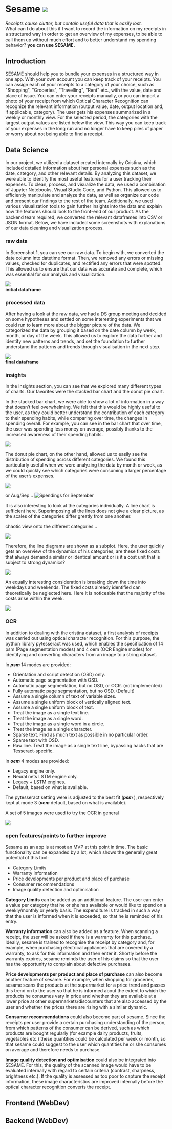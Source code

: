 # Sesame  ![](https://github.com/TechLabs-Berlin/wt23-sesame/blob/DS_Storytelling_FeatureDevelopment/images/Logo.svg)
*Receipts cause clutter, but contain useful data that is easily lost.*  
What can I do about this if I want to record the information on my receipts in a structured way in order to get an overview of my expenses, to be able to call them up without much effort and to better understand my spending behavior?
**you can use SESAME.**

## Introduction
SESAME should help you to bundle your expenses in a structured way in one app. With your own account you can keep track of your receipts. You can assign each of your receipts to a category of your choice, such as "Shopping", "Groceries", "Travelling", "Rent" etc., with the value, date and place of issue. You can enter your receipts manually, or you can import a photo of your receipt from which Optical Character Recognition can recognize the relevant information (output value, date, output location and, if applicable, category). The user gets his expenses summarized in a weekly or monthly view. For the selected period, the categories with the largest output values are listed below the view. This way you can keep track of your expenses in the long run and no longer have to keep piles of paper or worry about not being able to find a receipt.

## Data Science

In our project, we utilized a dataset created internally by Cristina, which included detailed information about her personal expenses such as the date, category, and other relevant details. By analyzing this dataset, we were able to identify the most useful features for a user tracking their expenses. To clean, process, and visualize the data, we used a combination of Jupyter Notebooks, Visual Studio Code, and Python. This allowed us to efficiently manipulate and analyze the data, as well as organize our code and present our findings to the rest of the team. Additionally, we used various visualization tools to gain further insights into the data and explain how the features should look to the front-end of our product. As the backend team required, we converted the relevant dataframes into CSV or JSON format. Below, we have included some screenshots with explanations of our data cleaning and visualization process.

### raw data

In Screenshot 1, you can see our raw data. To begin with, we converted the date column into datetime format. Then, we removed any errors or missing values, checked for duplicates, and rectified any errors that were spotted. This allowed us to ensure that our data was accurate and complete, which was essential for our analysis and visualization.

![](https://github.com/TechLabs-Berlin/wt23-sesame/blob/DS_Storytelling_FeatureDevelopment/images/DS/initial_dataframe.png)  
**initial dataframe**


### processed data
After having a look at the raw data, we had a DS group meeting and decided on some hypotheses and settled on some interesting experiments that we could run to learn more about the bigger picture of the data. We categorized the data by grouping it based on the date column by week, month, or day of the week. This allowed us to explore the data further and identify new patterns and trends, and set the foundation to further understand the patterns and trends through visualisation in the next step.

 ![](https://github.com/TechLabs-Berlin/wt23-sesame/blob/DS_Storytelling_FeatureDevelopment/images/DS/processed_dataframe.png)  
**final dataframe**

### insights
In the Insights section, you can see that we explored many different types of charts. Our favorites were the stacked bar chart and the donut pie chart.

In the stacked bar chart, we were able to show a lot of information in a way that doesn’t feel overwhelming. We felt that this would be highly useful to the user, as they could better understand the contribution of each category to their spending habits, while comparing over time, the changes in spending overall. For example, you can see in the bar chart that over time, the user was spending less money on average, possibly thanks to the increased awareness of their spending habits. 

![](https://github.com/TechLabs-Berlin/wt23-sesame/blob/DS_Storytelling_FeatureDevelopment/images/DS/StackedBarchart.png)  

The donut pie chart, on the other hand, allowed us to easily see the distribution of spending across different categories. We found this particularly useful when we were analyzing the data by month or week, as we could quickly see which categories were consuming a larger percentage of the user’s expenses.

![](https://github.com/TechLabs-Berlin/wt23-sesame/blob/DS_Storytelling_FeatureDevelopment/images/DS/PieChart_JulAug.png)  

or Aug/Sep ..
![Spendings for September](https://github.com/TechLabs-Berlin/wt23-sesame/blob/DS_Storytelling_FeatureDevelopment/images/DS/PieChart_AugSep.png)  


It is also interesting to look at the categories individually. A line chart is sufficient here. Superimposing all the lines does not give a clear picture, as the scales of the categories differ greatly from one another.

chaotic view onto the different categories ..

![](https://github.com/TechLabs-Berlin/wt23-sesame/blob/DS_Storytelling_FeatureDevelopment/images/DS/Lineplot_Chaotic.png)  

Therefore, the line diagrams are shown as a subplot. Here, the user quickly gets an overview of the dynamics of his categories, are these fixed costs that always demand a similar or identical amount or is it a cost unit that is subject to strong dynamics? 

![](https://github.com/TechLabs-Berlin/wt23-sesame/blob/DS_Storytelling_FeatureDevelopment/images/DS/Lineplot_Ordered.png)  



An equally interesting consideration is breaking down the time into weekdays and weekends. The fixed costs already identified can theoretically be neglected here. Here it is noticeable that the majority of the costs arise within the week.

![](https://github.com/TechLabs-Berlin/wt23-sesame/blob/DS_Storytelling_FeatureDevelopment/images/DS/FacetGrid_WeekdaysWeekend.png)  


### OCR


In addition to dealing with the cristina dataset, a first analysis of receipts was carried out using optical character recognition. For this purpose, the python library pytesseract was used, which enables the specification of 14 psm (Page segmentation modes) and 4 oem (OCR Engine modes) for identifying and converting characters from an image to a string dataset. 

In ***psm*** 14 modes are provided:

- Orientation and script detection (OSD) only.
- Automatic page segmentation with OSD.
- Automatic page segmentation, but no OSD, or OCR. (not implemented)
- Fully automatic page segmentation, but no OSD. (Default)
- Assume a single column of text of variable sizes.
- Assume a single uniform block of vertically aligned text.
- Assume a single uniform block of text.
- Treat the image as a single text line.
- Treat the image as a single word.
- Treat the image as a single word in a circle.
- Treat the image as a single character.
- Sparse text. Find as much text as possible in no particular order.
- Sparse text with OSD.
- Raw line. Treat the image as a single text line, bypassing hacks that are Tesseract-specific.


In ***oem*** 4 modes are provided:

- Legacy engine only.
- Neural nets LSTM engine only.
- Legacy + LSTM engines.
- Default, based on what is available.

The pytesseract setting were is adjusted to the best fit (***psm*** ), respectively kept at mode 3 (***oem*** default, based on what is available). 

A set of 5 images were used to try the OCR in general 

![](https://github.com/TechLabs-Berlin/wt23-sesame/blob/DS_Storytelling_FeatureDevelopment/DS/Data/raw_data/sample_receipt/Edeka_1.jpg)  



### open features/points to further improve
Sesame as an app is at most an MVP at this point in time. The basic functionality can be expanded by a lot, which shows the generally great potential of this tool:

- Category Limits
- Warranty information
- Price developments per product and place of purchase
- Consumer recommendations
- Image quality detection and optimisation

**Category Limits** can be added as an additional feature. The user can enter a value per category that he or she has available or would like to spend on a weekly/monthly or yearly basis. 
The expenditure is tracked in such a way that the user is informed when it is exceeded, so that he is reminded of his entry.

**Warranty information** can also be added as a feature. When scanning a receipt, the user will be asked if there is a warranty for this purchase. Ideally, sesame is trained to recognise the receipt by category and, for example, when purchasing electrical appliances that are covered by a warranty, to ask for this information and then enter it. Shortly before the warranty expires, sesame reminds the user of his claims so that the user has the opportunity to complain about defective purchases.

**Price developments per product and place of purchase** can also become another feature of sesame. For example, when shopping for groceries, sesame scans the products at the supermarket for a price trend and passes this trend on to the user so that he is informed about the extent to which the products he consumes vary in price and whether they are available at a lower price at other supermarkets/discounters that are also accessed by the user and whether the prices there are rising with a similar dynamic.

**Consumer recommendations** could also become part of sesame. Since the receipts per user provide a certain purchasing understanding of the person, from which patterns of the consumer can be derived, such as which products are bought regularly (for example dairy products, fruits, vegetables etc.) these quantities could be calculated per week or month, so that sesame could suggest to the user which quantities he or she consumes on average and therefore needs to purchase.

**Image quality detection and optimisation** could also be integrated into SESAME. For this, the quality of the scanned image would have to be evaluated internally with regard to certain criteria (contrast, sharpness, brightness etc.). If the quality is assessed as too poor to capture the receipt information, these image characteristics are improved internally before the optical character recognition converts the receipt.

## Frontend (WebDev)

## Backend (WebDev)
